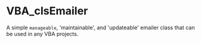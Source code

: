 # VBA_clsEmailer
A simple <code>manageable</code>, 'maintainable', and 'updateable' emailer class that can be used in any VBA projects.
